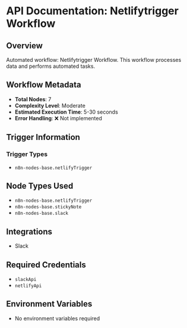 # API Documentation: Netlifytrigger Workflow

## Overview
Automated workflow: Netlifytrigger Workflow. This workflow processes data and performs automated tasks.

## Workflow Metadata
- **Total Nodes**: 7
- **Complexity Level**: Moderate
- **Estimated Execution Time**: 5-30 seconds
- **Error Handling**: ❌ Not implemented

## Trigger Information
### Trigger Types
- `n8n-nodes-base.netlifyTrigger`

## Node Types Used
- `n8n-nodes-base.netlifyTrigger`
- `n8n-nodes-base.stickyNote`
- `n8n-nodes-base.slack`

## Integrations
- Slack

## Required Credentials
- `slackApi`
- `netlifyApi`

## Environment Variables
- No environment variables required
